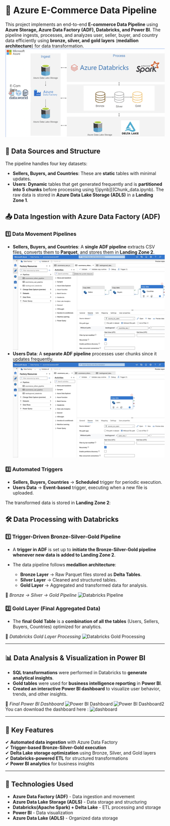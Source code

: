 # 🚀 Azure E-Commerce Data Pipeline

This project implements an end-to-end **E-commerce Data Pipeline** using **Azure Storage, Azure Data Factory (ADF), Databricks, and Power BI**. The pipeline ingests, processes, and analyzes user, seller, buyer, and country data efficiently using **bronze, silver, and gold layers** (**medallion architecture**) for data transformation. 
![Architecture Overview](resources/architecture.png)

## 📂 Data Sources and Structure

The pipeline handles four key datasets:

- **Sellers, Buyers, and Countries**: These are **static** tables with minimal updates.
- **Users**: **Dynamic** tables that get generated frequently and is **partitioned into 5 chunks** before processing using ![ipynb][(Chunk_data.ipynb).
The raw data is stored in **Azure Data Lake Storage (ADLS)** in a **Landing Zone 1**.

## 📤 Data Ingestion with Azure Data Factory (ADF)

### 1️⃣ **Data Movement Pipelines**
- **Sellers, Buyers, and Countries**: A **single ADF pipeline** extracts CSV files, converts them to **Parquet**, and stores them in **Landing Zone 2**.
![ADF Pipelines1](resources/ADF1.jpeg)
- **Users Data**: A **separate ADF pipeline** processes user chunks since it updates frequently.
![ADF Pipelines2](resources/ADF2.jpeg)

### 2️⃣ **Automated Triggers**
- **Sellers, Buyers, Countries** → **Scheduled** trigger for periodic execution.
- **Users Data** → **Event-based** trigger, executing when a new file is uploaded.

The transformed data is stored in **Landing Zone 2**:

## 🛠 Data Processing with Databricks

### 1️⃣ **Trigger-Driven Bronze-Silver-Gold Pipeline**
- A **trigger in ADF** is set up to **initiate the Bronze-Silver-Gold pipeline whenever new data is added to Landing Zone 2**.
- The data pipeline follows **medallion architecture**:

  - **Bronze Layer** → Raw Parquet files stored as **Delta Tables**.
  - **Silver Layer** → Cleaned and structured tables.
  - **Gold Layer** → Aggregated and transformed data for analysis.

🔹 *Bronze → Silver → Gold Pipeline*
![Databricks Pipeline](ADF4.png)

### 2️⃣ **Gold Layer (Final Aggregated Data)**
- The **final Gold Table** is a **combination of all the tables** (Users, Sellers, Buyers, Countries) optimized for analytics.

🔹 *Databricks Gold Layer Processing*
![Databricks Gold Processing](AZ1.jpeg)

---

## 📊 Data Analysis & Visualization in Power BI

- **SQL transformations** were performed in Databricks to **generate analytical insights**.
- **Gold tables** were used for **business intelligence reporting** in **Power BI**.
- **Created an interactive Power BI dashboard** to visualize user behavior, trends, and other insights.

🔹 *Final Power BI Dashboard*
![Power BI Dashboard](Ecommerce_d.jpeg)
![Power BI Dashboard2](ecommerce_d2.jpeg)
You can download the dashboard here : ![dashboard](ecommerce.pbix)


---

## 🎯 Key Features
✔ **Automated data ingestion** with Azure Data Factory  
✔ **Trigger-based Bronze-Silver-Gold execution**  
✔ **Delta Lake storage optimization** using Bronze, Silver, and Gold layers  
✔ **Databricks-powered ETL** for structured transformations  
✔ **Power BI analytics** for business insights  

---

## 🚀 Technologies Used
- **Azure Data Factory (ADF)** - Data ingestion and movement  
- **Azure Data Lake Storage (ADLS)** - Data storage and structuring  
- **Databricks(Apache Spark) + Delta Lake** - ETL processing and storage  
- **Power BI** - Data visualization
- **Azure Data Lake (ADLS)** - Organized data storage

